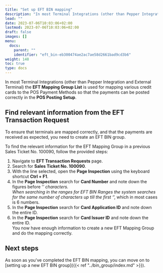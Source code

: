 ```yaml
---
title: "Set up EFT BIN mapping"
description: "In most Terminal Integrations (other than Pepper Integration and External Terminal) the EFT Mapping Group List is used for mapping various credit cards to the POS Payment Methods so that the payments can be posted correctly in the POS Posting Setup."
lead: ""
date: 2023-07-06T10:03:06+02:00
lastmod: 2023-07-06T10:03:06+02:00
draft: false
images: []
menu:
  docs:
    parent: ""
    identifier: "eft_bin-eb300474ae2ac7ae58d2661bad9cd3b6"
weight: 148
toc: true
type: docs
---
```


In most Terminal Integrations (other than Pepper Integration and External Terminal) the **EFT Mapping Group List** is used for mapping various credit cards to the POS Payment Methods so that the payments can be posted correctly in the **POS Posting Setup**.

## Find relevant information from the EFT Transaction Request

To ensure that terminals are mapped correctly, and that the payments are received as expected, you need to create an EFT BIN group. 

To find the relevant information for the EFT Mapping Group in a previous Sales Ticket No. 100090, follow the provided steps: 

1.	Navigate to **EFT Transaction Requests** page.
2.	Search for **Sales Ticket No. 100090**.
3.	With the line selected, open the **Page Inspection** using the keyboard shortcut **Ctrl + F1**.
4.	In the **Page Inspection** search for **Card Number** and note down the figures before ‘*’ characters.      
    When searching in the ranges for EFT BIN Ranges the system searches for the same number of characters up till the first ‘*’, which in most cases is 6 numbers.
5.	In the **Page Inspection** search for **Card Application ID** and note down the entire ID.
6.	In the **Page Inspection** search for **Card Issuer ID** and note down the entire ID.     
    You now have enough information to create a new EFT Mapping Group and do the mapping correctly.

## Next steps

As soon as you've completed the EFT BIN mapping, you can move on to [setting up a new EFT BIN group]({{< ref "../bin_group/index.md" >}}).